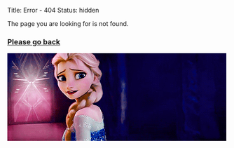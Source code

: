 Title: Error - 404
Status: hidden

The page you are looking for is not found.

### [Please go back](/)

[![Elsa saying "Please go back"](/images/Frozen-please-go-back.gif)](/)
